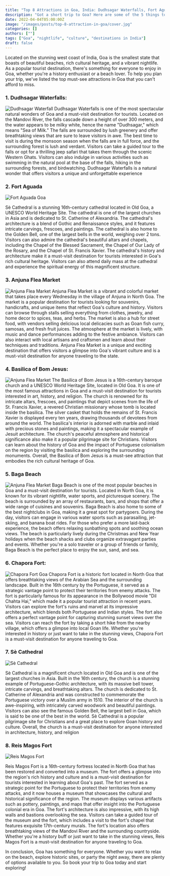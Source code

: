 ```yaml
---
title: "Top 8 Attractions in Goa, India: Dudhsagar Waterfalls, Fort Aguada, Anjuna Flea Market, and More"
description: "Got a short trip to Goa? Here are some of the 5 things to do in Goa"
date: 2022-04-04T05:00:00Z
image: "/images/posts/top-8-attraction-in-goa/cover.jpg"
categories: []
authors: [""]
tags: ["Goa", "nightlife", "culture", "destinations in India"]
draft: false
---
```

Located on the stunning west coast of India, Goa is the smallest state that boasts of beautiful beaches, rich cultural heritage, and a vibrant nightlife. As a popular tourist destination, there's something for everyone to enjoy in Goa, whether you're a history enthusiast or a beach lover. To help you plan your trip, we've listed the top must-see attractions in Goa that you can't afford to miss.

### 1. Dudhsagar Waterfalls:
![Dudhsagar Waterfall](/images/posts/top-8-attraction-in-goa/dudhsagar-goa.jpg)
Dudhsagar Waterfalls is one of the most spectacular natural wonders of Goa and a must-visit destination for tourists. Located on the Mandovi River, the falls cascade down a height of over 300 meters, and the water appears to be milky white, hence the name "Dudhsagar," which means "Sea of Milk." The falls are surrounded by lush greenery and offer breathtaking views that are sure to leave visitors in awe. The best time to visit is during the monsoon season when the falls are in full force, and the surrounding forest is lush and verdant. Visitors can take a guided tour to the falls or opt for a thrilling jeep safari that takes them through the scenic Western Ghats. Visitors can also indulge in various activities such as swimming in the natural pool at the base of the falls, hiking in the surrounding forests, and birdwatching. Dudhsagar Waterfalls is a natural wonder that offers visitors a unique and unforgettable experience

###  2. Fort Aguada
![Fort Aguada Goa](/images/posts/top-8-attraction-in-goa/fort-aguada-goa.jpg)

Sè Cathedral is a stunning 16th-century cathedral located in Old Goa, a UNESCO World Heritage Site. The cathedral is one of the largest churches in Asia and is dedicated to St. Catherine of Alexandria. The cathedral's architecture is a blend of Gothic and Renaissance styles, and it features intricate carvings, frescoes, and paintings. The cathedral is also home to the Golden Bell, one of the largest bells in the world, weighing over 2 tons. Visitors can also admire the cathedral's beautiful altars and chapels, including the Chapel of the Blessed Sacrament, the Chapel of Our Lady of the Rosary, and the Chapel of St. Francis Xavier. The cathedral's history and architecture make it a must-visit destination for tourists interested in Goa's rich cultural heritage. Visitors can also attend daily mass at the cathedral and experience the spiritual energy of this magnificent structure.

###  3. Anjuna Flea Market
![Anjuna Flea Market](/images/posts/top-8-attraction-in-goa/flea-market.jpg)
Anjuna Flea Market is a vibrant and colorful market that takes place every Wednesday in the village of Anjuna in North Goa. The market is a popular destination for tourists looking for souvenirs, handicrafts, and unique items that reflect Goa's culture and history. Visitors can browse through stalls selling everything from clothes, jewelry, and home decor to spices, teas, and herbs. The market is also a hub for street food, with vendors selling delicious local delicacies such as Goan fish curry, samosas, and fresh fruit juices. The atmosphere at the market is lively, with music and dance performances adding to the festive ambiance. Visitors can also interact with local artisans and craftsmen and learn about their techniques and traditions. Anjuna Flea Market is a unique and exciting destination that offers visitors a glimpse into Goa's vibrant culture and is a must-visit destination for anyone traveling to the state.

###  4. Basilica of Bom Jesus:
![Anjuna Flea Market](/images/posts/top-8-attraction-in-goa/basilica-bom-jesus-goa-2.jpg)
The Basilica of Bom Jesus is a 16th-century baroque church and a UNESCO World Heritage Site, located in Old Goa. It is one of the most famous attractions in Goa and a must-visit destination for tourists interested in art, history, and religion. The church is renowned for its intricate altars, frescoes, and paintings that depict scenes from the life of St. Francis Xavier, a revered Christian missionary whose tomb is located inside the basilica. The silver casket that holds the remains of St. Francis Xavier is displayed every ten years, drawing thousands of devotees from around the world. The basilica's interior is adorned with marble and inlaid with precious stones and paintings, making it a spectacular example of Jesuit architecture. The church's peaceful atmosphere and historical significance also make it a popular pilgrimage site for Christians. Visitors can learn about the history of Goa and the impact of Portuguese colonialism on the region by visiting the basilica and exploring the surrounding monuments. Overall, the Basilica of Bom Jesus is a must-see attraction that embodies the rich cultural heritage of Goa.

###  5. Baga Beach
![Anjuna Flea Market](/images/posts/top-8-attraction-in-goa/baga-goa.jpg)
Baga Beach is one of the most popular beaches in Goa and a must-visit destination for tourists. Located in North Goa, it is known for its vibrant nightlife, water sports, and picturesque scenery. The beach is surrounded by an array of restaurants, bars, and shops that offer a wide range of cuisines and souvenirs. Baga Beach is also home to some of the best nightclubs in Goa, making it a great spot for partygoers. During the day, visitors can engage in various water sports such as parasailing, jet-skiing, and banana boat rides. For those who prefer a more laid-back experience, the beach offers relaxing sunbathing spots and soothing ocean views. The beach is particularly lively during the Christmas and New Year holidays when the beach shacks and clubs organize extravagant parties and events. Whether you're a solo traveler or a group of friends or family, Baga Beach is the perfect place to enjoy the sun, sand, and sea.

###  6. Chapora Fort:
![Chapora Fort Goa](/images/posts/top-8-attraction-in-goa/chapora-fort-goa.jpg)
Chapora Fort is a historic fort located in North Goa that offers breathtaking views of the Arabian Sea and the surrounding landscape. Built in the 16th century by the Portuguese, it served as a strategic vantage point to protect their territories from enemy attacks. The fort is particularly famous for its appearance in the Bollywood movie "Dil Chahta Hai," which made it a popular tourist attraction in recent years. Visitors can explore the fort's ruins and marvel at its impressive architecture, which blends both Portuguese and Indian styles. The fort also offers a perfect vantage point for capturing stunning sunset views over the sea. Visitors can reach the fort by taking a short hike from the nearby village, which offers a glimpse into local Goan life. Whether you're interested in history or just want to take in the stunning views, Chapora Fort is a must-visit destination for anyone traveling to Goa.

###  7. Sè Cathedral
![Sè Cathedral](/images/posts/top-8-attraction-in-goa/se-cathedral.jpg)

Sè Cathedral is a magnificent church located in Old Goa and is one of the largest churches in Asia. Built in the 16th century, the church is a stunning example of Portuguese-Gothic architecture, with its massive bell tower, intricate carvings, and breathtaking altars. The church is dedicated to St. Catherine of Alexandria and was constructed to commemorate the Portuguese victory over a Muslim army in 1510. The interior of the church is awe-inspiring, with intricately carved woodwork and beautiful paintings. Visitors can also see the famous Golden Bell, the largest bell in Goa, which is said to be one of the best in the world. Sè Cathedral is a popular pilgrimage site for Christians and a great place to explore Goan history and culture. Overall, the church is a must-visit destination for anyone interested in architecture, history, and religion

###  8. Reis Magos Fort
![Reis Magos Fort](/images/posts/top-8-attraction-in-goa/Reis-Magos-Fort.jpg)

Reis Magos Fort is a 16th-century fortress located in North Goa that has been restored and converted into a museum. The fort offers a glimpse into the region's rich history and culture and is a must-visit destination for tourists interested in learning about Goa's past. The fort served as a strategic point for the Portuguese to protect their territories from enemy attacks, and it now houses a museum that showcases the cultural and historical significance of the region. The museum displays various artifacts such as pottery, paintings, and maps that offer insight into the Portuguese colonial era in Goa. The fort's architecture is also impressive, with its high walls and bastions overlooking the sea. Visitors can take a guided tour of the museum and the fort, which includes a visit to the fort's chapel that features exquisite 17th-century murals. The fort's location also offers breathtaking views of the Mandovi River and the surrounding countryside. Whether you're a history buff or just want to take in the stunning views, Reis Magos Fort is a must-visit destination for anyone traveling to Goa.

In conclusion, Goa has something for everyone. Whether you want to relax on the beach, explore historic sites, or party the night away, there are plenty of options available to you. So book your trip to Goa today and start exploring!

